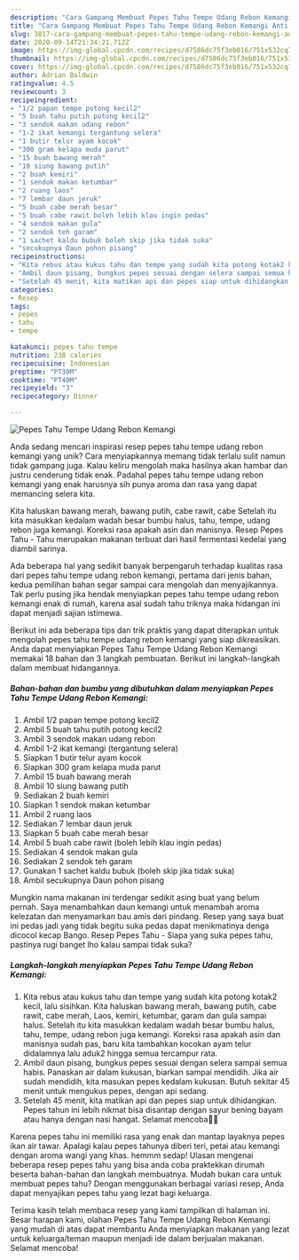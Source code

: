 ```yaml
---
description: "Cara Gampang Membuat Pepes Tahu Tempe Udang Rebon Kemangi Anti Gagal"
title: "Cara Gampang Membuat Pepes Tahu Tempe Udang Rebon Kemangi Anti Gagal"
slug: 3817-cara-gampang-membuat-pepes-tahu-tempe-udang-rebon-kemangi-anti-gagal
date: 2020-09-14T21:34:21.712Z
image: https://img-global.cpcdn.com/recipes/d7586dc75f3eb016/751x532cq70/pepes-tahu-tempe-udang-rebon-kemangi-foto-resep-utama.jpg
thumbnail: https://img-global.cpcdn.com/recipes/d7586dc75f3eb016/751x532cq70/pepes-tahu-tempe-udang-rebon-kemangi-foto-resep-utama.jpg
cover: https://img-global.cpcdn.com/recipes/d7586dc75f3eb016/751x532cq70/pepes-tahu-tempe-udang-rebon-kemangi-foto-resep-utama.jpg
author: Adrian Baldwin
ratingvalue: 4.5
reviewcount: 3
recipeingredient:
- "1/2 papan tempe potong kecil2"
- "5 buah tahu putih potong kecil2"
- "3 sendok makan udang rebon"
- "1-2 ikat kemangi tergantung selera"
- "1 butir telur ayam kocok"
- "300 gram kelapa muda parut"
- "15 buah bawang merah"
- "10 siung bawang putih"
- "2 buah kemiri"
- "1 sendok makan ketumbar"
- "2 ruang laos"
- "7 lembar daun jeruk"
- "5 buah cabe merah besar"
- "5 buah cabe rawit boleh lebih klau ingin pedas"
- "4 sendok makan gula"
- "2 sendok teh garam"
- "1 sachet kaldu bubuk boleh skip jika tidak suka"
- "secukupnya Daun pohon pisang"
recipeinstructions:
- "Kita rebus atau kukus tahu dan tempe yang sudah kita potong kotak2 kecil, lalu sisihkan. Kita haluskan bawang merah, bawang putih, cabe rawit, cabe merah, Laos, kemiri, ketumbar, garam dan gula sampai halus. Setelah itu kita masukkan kedalam wadah besar bumbu halus, tahu, tempe, udang rebon juga kemangi. Koreksi rasa apakah asin dan manisnya sudah pas, baru kita tambahkan kocokan ayam telur didalamnya lalu aduk2 hingga semua tercampur rata."
- "Ambil daun pisang, bungkus pepes sesuai dengan selera sampai semua habis. Panaskan air dalam kukusan, biarkan sampai mendidih. Jika air sudah mendidih, kita masukan pepes kedalam kukusan. Butuh sekitar 45 menit untuk mengukus pepes, dengan api sedang."
- "Setelah 45 menit, kita matikan api dan pepes siap untuk dihidangkan. Pepes tahun ini lebih nikmat bisa disantap dengan sayur bening bayam atau hanya dengan nasi hangat. Selamat mencoba🙏🥰"
categories:
- Resep
tags:
- pepes
- tahu
- tempe

katakunci: pepes tahu tempe 
nutrition: 238 calories
recipecuisine: Indonesian
preptime: "PT30M"
cooktime: "PT40M"
recipeyield: "3"
recipecategory: Dinner

---
```



![Pepes Tahu Tempe Udang Rebon Kemangi](https://img-global.cpcdn.com/recipes/d7586dc75f3eb016/751x532cq70/pepes-tahu-tempe-udang-rebon-kemangi-foto-resep-utama.jpg)

Anda sedang mencari inspirasi resep pepes tahu tempe udang rebon kemangi yang unik? Cara menyiapkannya memang tidak terlalu sulit namun tidak gampang juga. Kalau keliru mengolah maka hasilnya akan hambar dan justru cenderung tidak enak. Padahal pepes tahu tempe udang rebon kemangi yang enak harusnya sih punya aroma dan rasa yang dapat memancing selera kita.

Kita haluskan bawang merah, bawang putih, cabe rawit, cabe Setelah itu kita masukkan kedalam wadah besar bumbu halus, tahu, tempe, udang rebon juga kemangi. Koreksi rasa apakah asin dan manisnya. Resep Pepes Tahu - Tahu merupakan makanan terbuat dari hasil fermentasi kedelai yang diambil sarinya.

Ada beberapa hal yang sedikit banyak berpengaruh terhadap kualitas rasa dari pepes tahu tempe udang rebon kemangi, pertama dari jenis bahan, kedua pemilihan bahan segar sampai cara mengolah dan menyajikannya. Tak perlu pusing jika hendak menyiapkan pepes tahu tempe udang rebon kemangi enak di rumah, karena asal sudah tahu triknya maka hidangan ini dapat menjadi sajian istimewa.


Berikut ini ada beberapa tips dan trik praktis yang dapat diterapkan untuk mengolah pepes tahu tempe udang rebon kemangi yang siap dikreasikan. Anda dapat menyiapkan Pepes Tahu Tempe Udang Rebon Kemangi memakai 18 bahan dan 3 langkah pembuatan. Berikut ini langkah-langkah dalam membuat hidangannya.

<!--inarticleads1-->

##### Bahan-bahan dan bumbu yang dibutuhkan dalam menyiapkan Pepes Tahu Tempe Udang Rebon Kemangi:

1. Ambil 1/2 papan tempe potong kecil2
1. Ambil 5 buah tahu putih potong kecil2
1. Ambil 3 sendok makan udang rebon
1. Ambil 1-2 ikat kemangi (tergantung selera)
1. Siapkan 1 butir telur ayam kocok
1. Siapkan 300 gram kelapa muda parut
1. Ambil 15 buah bawang merah
1. Ambil 10 siung bawang putih
1. Sediakan 2 buah kemiri
1. Siapkan 1 sendok makan ketumbar
1. Ambil 2 ruang laos
1. Sediakan 7 lembar daun jeruk
1. Siapkan 5 buah cabe merah besar
1. Ambil 5 buah cabe rawit (boleh lebih klau ingin pedas)
1. Sediakan 4 sendok makan gula
1. Sediakan 2 sendok teh garam
1. Gunakan 1 sachet kaldu bubuk (boleh skip jika tidak suka)
1. Ambil secukupnya Daun pohon pisang


Mungkin nama makanan ini terdengar sedikit asing buat yang belum pernah. Saya menambahkan daun kemangi untuk menambah aroma kelezatan dan menyamarkan bau amis dari pindang. Resep yang saya buat ini pedas jadi yang tidak begitu suka pedas dapat menikmatinya denga dicocol kecap Bango. Resep Pepes Tahu - Siapa yang suka pepes tahu, pastinya rugi banget lho kalau sampai tidak suka? 

<!--inarticleads2-->

##### Langkah-langkah menyiapkan Pepes Tahu Tempe Udang Rebon Kemangi:

1. Kita rebus atau kukus tahu dan tempe yang sudah kita potong kotak2 kecil, lalu sisihkan. Kita haluskan bawang merah, bawang putih, cabe rawit, cabe merah, Laos, kemiri, ketumbar, garam dan gula sampai halus. Setelah itu kita masukkan kedalam wadah besar bumbu halus, tahu, tempe, udang rebon juga kemangi. Koreksi rasa apakah asin dan manisnya sudah pas, baru kita tambahkan kocokan ayam telur didalamnya lalu aduk2 hingga semua tercampur rata.
1. Ambil daun pisang, bungkus pepes sesuai dengan selera sampai semua habis. Panaskan air dalam kukusan, biarkan sampai mendidih. Jika air sudah mendidih, kita masukan pepes kedalam kukusan. Butuh sekitar 45 menit untuk mengukus pepes, dengan api sedang.
1. Setelah 45 menit, kita matikan api dan pepes siap untuk dihidangkan. Pepes tahun ini lebih nikmat bisa disantap dengan sayur bening bayam atau hanya dengan nasi hangat. Selamat mencoba🙏🥰


Karena pepes tahu ini memiliki rasa yang enak dan mantap layaknya pepes ikan air tawar. Apalagi kalau pepes tahunya diberi teri, petai atau kemangi dengan aroma wangi yang khas. hemmm sedap! Ulasan mengenai beberapa resep pepes tahu yang bisa anda coba praktekkan dirumah beserta bahan-bahan dan langkah membuatnya. Mudah bukan cara untuk membuat pepes tahu? Dengan menggunakan berbagai variasi resep, Anda dapat menyajikan pepes tahu yang lezat bagi keluarga. 

Terima kasih telah membaca resep yang kami tampilkan di halaman ini. Besar harapan kami, olahan Pepes Tahu Tempe Udang Rebon Kemangi yang mudah di atas dapat membantu Anda menyiapkan makanan yang lezat untuk keluarga/teman maupun menjadi ide dalam berjualan makanan. Selamat mencoba!
